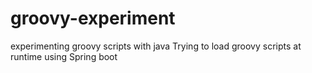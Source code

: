 # groovy-experiment
experimenting groovy scripts with java
Trying to load groovy scripts at runtime using Spring boot
